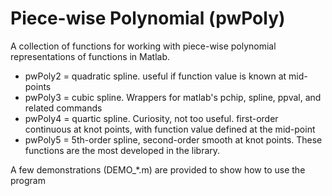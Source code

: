 # Piece-wise Polynomial (pwPoly)

A collection of functions for working with piece-wise polynomial representations of functions in Matlab.

- pwPoly2 = quadratic spline. useful if function value is known at mid-points
- pwPoly3 = cubic spline. Wrappers for matlab's pchip, spline, ppval, and related commands
- pwPoly4 = quartic spline. Curiosity, not too useful. first-order continuous at knot points, with function value defined at the mid-point
- pwPoly5 = 5th-order spline, second-order smooth at knot points. These functions are the most developed in the library.

A few demonstrations (DEMO_*.m) are provided to show how to use the program

